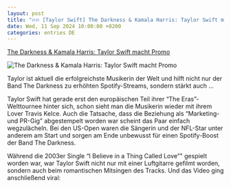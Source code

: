 ```yaml
---
layout: post
title: "🔥🔥 [Taylor Swift] The Darkness & Kamala Harris: Taylor Swift macht Promo"
date: Wed, 11 Sep 2024 10:00:00 +0200
categories: entries DE
---
```

[The Darkness & Kamala Harris: Taylor Swift macht Promo](https://www.bigfm.de/nachrichten/musiknews/the-darkness-kamala-harris-taylor-swift-macht-promo)

![The Darkness & Kamala Harris: Taylor Swift macht Promo](https://image.atsw.de/atsw/production/2024-09/taylor_swift_1.jpg?h=&rect=186%2C599%2C3074%2C2305&w=625)

Taylor ist aktuell die erfolgreichste Musikerin der Welt und hilft nicht nur der Band The Darkness zu erhöhten Spotify-Streams, sondern stärkt auch ...

Taylor Swift hat gerade erst den europäischen Teil ihrer “The Eras”-Welttournee hinter sich, schon sieht man die Musikerin wieder mit ihrem Lover Travis Kelce. Auch die Tatsache, dass die Beziehung als “Marketing- und PR-Gig” abgestempelt worden war scheint das Paar einfach wegzulächeln. Bei den US-Open waren die Sängerin und der NFL-Star unter anderem am Start und sorgen am Ende unbewusst für einen Spotify-Boost der Band The Darkness.

Während die 2003er Single “I Believe in a Thing Called Love”" gespielt worden war, war Taylor Swift nicht nur mit einer Luftgitarre gefilmt worden, sondern auch beim romantischen Mitsingen des Tracks. Und das Video ging anschließend viral:

